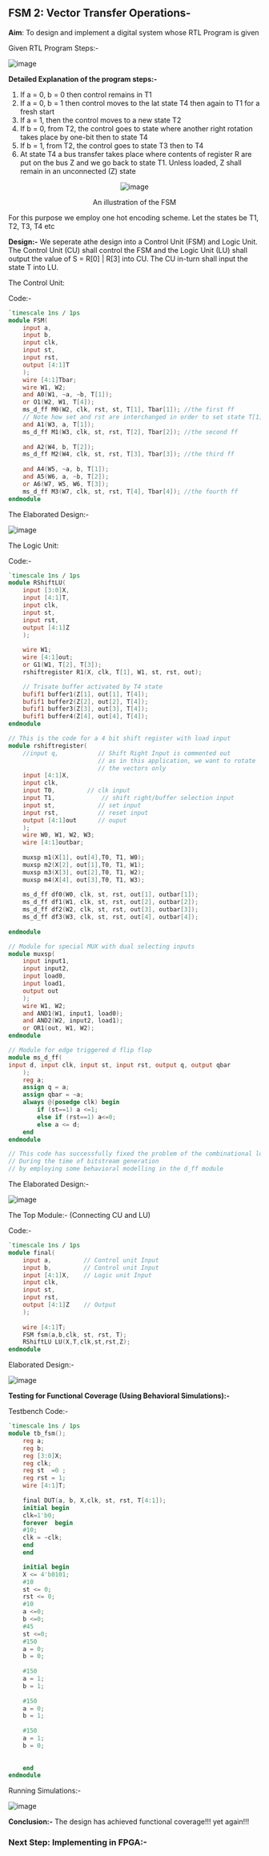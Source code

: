 ## FSM 2: Vector Transfer Operations-

<b>Aim</b>: To design and implement a digital system whose RTL Program is given

Given RTL Program Steps:-

![image](https://github.com/aryapandit200408/FSMs_in_Verilog/assets/115896451/d356c282-49a5-4180-91ea-6fea8b7ad79e)

<b>Detailed Explanation of the program steps:-</b>
1. If a = 0, b = 0 then control remains in T1
2. If a = 0, b = 1 then control moves to the lat state T4 then again to T1 for a fresh start
3. If a = 1, then the control moves to a new state T2
4. If b = 0, from T2, the control goes to state where another right rotation takes place by one-bit then to state T4
5. If b = 1, from T2, the control goes to state T3 then to T4
5. At state T4 a bus transfer takes place where contents of register R are put on the bus Z and we go back to state T1. Unless loaded, Z shall remain in an unconnected (Z) state

<div align="center">
  
![image](https://github.com/aryapandit200408/FSMs_in_Verilog/assets/115896451/39f6f319-fe02-4838-b3d0-6a80745ac281)


An illustration of the FSM
</div>

For this purpose we employ one hot encoding scheme. Let the states be T1, T2, T3, T4 etc

<b>Design:-</b>
We seperate athe design into a Control Unit (FSM) and Logic Unit. The Control Unit (CU) shall control the FSM and the Logic Unit (LU) shall output the value of S = R[0] | R[3] into CU. The CU in-turn shall input the state T into LU.

The Control Unit:

Code:-
```verilog
`timescale 1ns / 1ps
module FSM(
    input a,
    input b,
    input clk,
    input st,
    input rst,
    output [4:1]T
    );
    wire [4:1]Tbar;
    wire W1, W2;
    and A0(W1, ~a, ~b, T[1]);    
    or O1(W2, W1, T[4]);
    ms_d_ff M0(W2, clk, rst, st, T[1], Tbar[1]); //the first ff
    // Note how set and rst are interchanged in order to set state T[1]
    and A1(W3, a, T[1]); 
    ms_d_ff M1(W3, clk, st, rst, T[2], Tbar[2]); //the second ff
    
    and A2(W4, b, T[2]);
    ms_d_ff M2(W4, clk, st, rst, T[3], Tbar[3]); //the third ff
    
    and A4(W5, ~a, b, T[1]);
    and A5(W6, a, ~b, T[2]);
    or A6(W7, W5, W6, T[3]);
    ms_d_ff M3(W7, clk, st, rst, T[4], Tbar[4]); //the fourth ff
endmodule
```

The Elaborated Design:-

![image](https://github.com/aryapandit200408/FSMs_in_Verilog/assets/115896451/40bb3344-7987-4bec-b726-d434328b5980)



The Logic Unit:

Code:-
```verilog
`timescale 1ns / 1ps
module RShiftLU(
    input [3:0]X,
    input [4:1]T,
    input clk,
    input st,
    input rst,
    output [4:1]Z
    );
    
    wire W1;
    wire [4:1]out;
    or G1(W1, T[2], T[3]);
    rshiftregister R1(X, clk, T[1], W1, st, rst, out);

    // Trisate buffer activated by T4 state
    bufif1 buffer1(Z[1], out[1], T[4]);    
    bufif1 buffer2(Z[2], out[2], T[4]);
    bufif1 buffer3(Z[3], out[3], T[4]);
    bufif1 buffer4(Z[4], out[4], T[4]);
endmodule

// This is the code for a 4 bit shift register with load input
module rshiftregister(
    //input q,           // Shift Right Input is commented out
                         // as in this application, we want to rotate
                         // the vectors only
    input [4:1]X,
    input clk,  
    input T0,         // clk input  
    input T1,             // shift right/buffer selection input
    input st,            // set input
    input rst,           // reset input
    output [4:1]out      // ouput
    );
    wire W0, W1, W2, W3;
    wire [4:1]outbar;
    
  	muxsp m1(X[1], out[4],T0, T1, W0);  
  	muxsp m2(X[2], out[1],T0, T1, W1);
  	muxsp m3(X[3], out[2],T0, T1, W2);
  	muxsp m4(X[4], out[3],T0, T1, W3);
        
    ms_d_ff df0(W0, clk, st, rst, out[1], outbar[1]);
    ms_d_ff df1(W1, clk, st, rst, out[2], outbar[2]);
    ms_d_ff df2(W2, clk, st, rst, out[3], outbar[3]);
    ms_d_ff df3(W3, clk, st, rst, out[4], outbar[4]);
    
endmodule

// Module for special MUX with dual selecting inputs
module muxsp( 
    input input1,
    input input2,
    input load0,
    input load1,
    output out
    );
    wire W1, W2;
    and AND1(W1, input1, load0);
    and AND2(W2, input2, load1);
    or OR1(out, W1, W2);
endmodule

// Module for edge triggered d flip flop
module ms_d_ff(
input d, input clk, input st, input rst, output q, output qbar
    );
    reg a;
    assign q = a;
    assign qbar = ~a;
    always @(posedge clk) begin
        if (st==1) a <=1;
        else if (rst==1) a<=0;
        else a <= d; 
    end
endmodule

// This code has successfully fixed the problem of the combinational loop
// During the time of bitstream generation
// by employing some behavioral modelling in the d_ff module

```
The Elaborated Design:-

![image](https://github.com/aryapandit200408/FSMs_in_Verilog/assets/115896451/b19a5fb0-d20f-4d0a-abcb-b2e6793c6840)


The Top Module:- (Connecting CU and LU)

Code:-
```verilog
`timescale 1ns / 1ps
module final(
    input a,         // Control unit Input
    input b,         // Control unit Input
    input [4:1]X,    // Logic unit Input
    input clk,
    input st,
    input rst,
    output [4:1]Z    // Output
    );
    
    wire [4:1]T;
    FSM fsm(a,b,clk, st, rst, T);
    RShiftLU LU(X,T,clk,st,rst,Z); 
endmodule

```

Elaborated Design:-

![image](https://github.com/aryapandit200408/FSMs_in_Verilog/assets/115896451/0f7db5da-5f45-4e55-8821-efd16f1b2170)


<b>Testing for Functional Coverage (Using Behavioral Simulations):-</b>

Testbench Code:-

```verilog
`timescale 1ns / 1ps
module tb_fsm();
    reg a;
    reg b;
    reg [3:0]X;
    reg clk;
    reg st  =0 ;
    reg rst = 1;
    wire [4:1]T;
    
    final DUT(a, b, X,clk, st, rst, T[4:1]);
    initial begin
    clk=1'b0;
    forever  begin  
    #10; 
    clk = ~clk;
    end
    end

    initial begin
    X <= 4'b0101; 
    #10  
    st <= 0;
    rst <= 0;
    #10
    a <=0;
    b <=0;
    #45
    st <=0;
    #150  
    a = 0;
    b = 0;
    
    #150
    a = 1;
    b = 1;
    
    #150
    a = 0;
    b = 1;
    
    #150
    a = 1;
    b = 0;
    
    
    end
endmodule
```

Running Simulations:-

![image](https://github.com/aryapandit200408/FSMs_in_Verilog/assets/115896451/da34e588-b8bb-4ec1-aa8a-fcb7798218b6)


<b>Conclusion:-</b> The design has achieved functional coverage!!! yet again!!!

### Next Step: Implementing in FPGA:-

